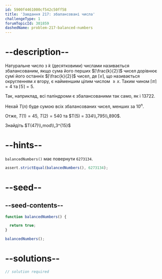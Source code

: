```yaml
---
id: 5900f4461000cf542c50ff58
title: 'Завдання 217: збалансовані числа'
challengeType: 1
forumTopicId: 301859
dashedName: problem-217-balanced-numbers
---
```


# --description--

Натуральне число з $k$ (десятковими) числами називається збалансованим, якщо сума його перших $⌈\frac{k}{2}⌉$ чисел дорівнює сумі його останніх $⌈\frac{k}{2}⌉$ чисел, де $⌈x⌉$, що називається округленням $x$ вгору, є найменшим цілим числом $≥ x$. Таким чином $⌈π⌉ = 4$ та $⌈5⌉ = 5$.

Так, наприклад, всі паліндроми є збалансованими так само, як і 13722.

Нехай $T(n)$ буде сумою всіх збалансованих чисел, менших за $10^n$.

Отже, $T(1) = 45$, $T(2) = 540$ та $T(5) = 334\\,795\\,890$.

Знайдіть $T(47)\\,mod\\,3^{15}$

# --hints--

`balancedNumbers()` має повернути `6273134`.

```js
assert.strictEqual(balancedNumbers(), 6273134);
```

# --seed--

## --seed-contents--

```js
function balancedNumbers() {

  return true;
}

balancedNumbers();
```

# --solutions--

```js
// solution required
```

